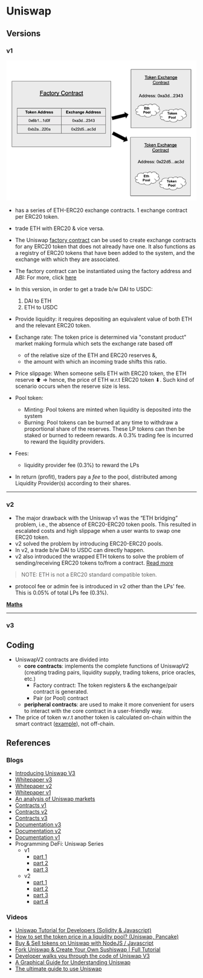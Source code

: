 # Uniswap

## Versions

### v1

![Uniswap v1 contract overview](../../img/uniswap_v1_contract_overview.png)

- has a series of ETH-ERC20 exchange contracts. 1 exchange contract per ERC20 token.
- trade ETH with ERC20 & vice versa.
- The Uniswap [factory contract](https://github.com/Uniswap/uniswap-v1/blob/master/contracts/uniswap_factory.vy) can be used to create exchange contracts for any ERC20 token that does not already have one. It also functions as a registry of ERC20 tokens that have been added to the system, and the exchange with which they are associated.
- The factory contract can be instantiated using the factory address and ABI: For more, click [here](https://docs.uniswap.org/protocol/V1/guides/connect-to-uniswap)
- In this version, in order to get a trade b/w DAI to USDC:

  1. DAI to ETH
  2. ETH to USDC

- Provide liquidity: it requires depositing an equivalent value of both ETH and the relevant ERC20 token.
- Exchange rate: The token price is determined via "constant product" market making formula which sets the exchange rate based off
  - of the relative size of the ETH and ERC20 reserves &,
  - the amount with which an incoming trade shifts this ratio.
- Price slippage: When someone sells ETH with ERC20 token, the ETH reserve ⬆ => hence, the price of ETH w.r.t ERC20 token ⬇. Such kind of scenario occurs when the reserve size is less.
- Pool token:
  - Minting: Pool tokens are minted when liquidity is deposited into the system
  - Burning: Pool tokens can be burned at any time to withdraw a proportional share of the reserves. These LP tokens can then be staked or burned to redeem rewards. A 0.3% trading fee is incurred to reward the liquidity providers.
- Fees:

  - liquidity provider fee (0.3%) to reward the LPs

- In return (profit), traders pay a _fee_ to the pool, distributed among Liquidity Provider(s) according to their shares.

---

### v2

- The major drawback with the Uniswap v1 was the “ETH bridging” problem, i.e., the absence of ERC20-ERC20 token pools. This resulted in escalated costs and high slippage when a user wants to swap one ERC20 token.
- v2 solved the problem by introducing ERC20-ERC20 pools.
- In v2, a trade b/w DAI to USDC can directly happen.
- v2 also introduced the wrapped ETH tokens to solve the problem of sending/receiving ERC20 tokens to/from a contract. [Read more](https://academy.binance.com/en/glossary/wrapped-ether)

> NOTE: ETH is not a ERC20 standard compatible token.

- protocol fee or admin fee is introduced in v2 other than the LPs' fee. This is 0.05% of total LPs fee (0.3%).

**[Maths](./maths.md)**

---

### v3

## Coding

- UniswapV2 contracts are divided into
  - **core contracts**: implements the complete functions of UniswapV2 (creating trading pairs, liquidity supply, trading tokens, price oracles, etc.)
    - Factory contract: The token registers & the exchange/pair contract is generated.
    - Pair (or Pool) contract
  - **peripheral contracts**: are used to make it more convenient for users to interact with the core contract in a user-friendly way.
- The price of token w.r.t another token is calculated on-chain within the smart contract ([example](https://github.com/abhi3700/evm_contracts_defiavgprice)), not off-chain.

## References

### Blogs

- [Introducing Uniswap V3](https://uniswap.org/blog/uniswap-v3/)
- [Whitepaper v3](https://uniswap.org/whitepaper-v3.pdf)
- [Whitepaper v2](https://uniswap.org/whitepaper.pdf)
- [Whitepaper v1](https://hackmd.io/@HaydenAdams/HJ9jLsfTz)
- [An analysis of Uniswap markets](https://web.stanford.edu/~guillean/papers/uniswap_analysis.pdf)
- [Contracts v1](https://github.com/Uniswap/uniswap-v1)
- [Contracts v2](https://github.com/Uniswap/uniswap-v2-core)
- [Contracts v3](https://github.com/Uniswap/uniswap-v3-core)
- [Documentation v3](https://docs.uniswap.org/)
- [Documentation v2](https://docs.uniswap.org/V2/concepts/protocol-overview/01-how-uniswap-works)
- [Documentation v1](https://docs.uniswap.org/V1/concepts/frontend-integration/01-connect-to-uniswap)
- Programming DeFi: Uniswap Series
  - v1
    - [part 1](https://jeiwan.net/posts/programming-defi-uniswap-1/)
    - [part 2](https://jeiwan.net/posts/programming-defi-uniswap-2/)
    - [part 3](https://jeiwan.net/posts/programming-defi-uniswap-3/)
  - v2
    - [part 1](https://jeiwan.net/posts/programming-defi-uniswapv2-1/)
    - [part 2](https://jeiwan.net/posts/programming-defi-uniswapv2-2/)
    - [part 3](https://jeiwan.net/posts/programming-defi-uniswapv2-3/)
    - [part 4](https://jeiwan.net/posts/programming-defi-uniswapv2-4/)

### Videos

- [Uniswap Tutorial for Developers (Solidity & Javascript)](https://www.youtube.com/watch?v=0Im5iaYoz1Y)
- [How to set the token price in a liquidity pool? (Uniswap, Pancake)](https://www.youtube.com/watch?v=yzdh5RRWxAk)
- [Buy & Sell tokens on Uniswap with NodeJS / Javascript](https://www.youtube.com/watch?v=QgBweHjhh1g)
- [Fork Uniswap & Create Your Own Sushiswap | Full Tutorial](https://www.youtube.com/watch?v=U3fTTqHy7F4)
- [Developer walks you through the code of Uniswap V3](https://www.youtube.com/watch?v=WCLsIcjLSXc)
- [A Graphical Guide for Understanding Uniswap](https://docs.ethhub.io/guides/graphical-guide-for-understanding-uniswap/)
- [The ultimate guide to use Uniswap](https://defitutorials.substack.com/p/the-ultimate-guide-to-uniswap)
